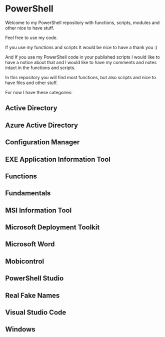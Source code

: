 # PowerShell

Welcome to my PowerShell repository with functions, scripts, modules and other nice to have stuff.

Feel free to use my code.

If you use my functions and scripts It would be nice to have a thank you :)

And If you use my PowerShell code in your published scripts I would like to have a notice about that and
I would like to have my comments and notes intact in the functions and scripts.

In this repository you will find most functions, but also scripts and nice to have files and other stuff.

For now I have these categories:

Active Directory
----------------

Azure Active Directory
----------------------

Configuration Manager
---------------------

EXE Application Information Tool
--------------------------------

Functions
---------

Fundamentals
------------

MSI Information Tool
--------------------

Microsoft Deployment Toolkit
----------------------------

Microsoft Word
--------------

Mobicontrol
-----------

PowerShell Studio
-----------------

Real Fake Names
---------------

Visual Studio Code
------------------

Windows
-------
